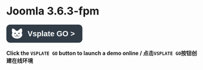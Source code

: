 # Joomla 3.6.3-fpm

<a href="https://www.vsplate.com/?docker-compose=https://github.com/vsplate/dcenvs/joomla/3.6.3-fpm"><img alt="VSPLATE GO" src="https://raw.githubusercontent.com/vsplate/images/master/vsgo_btn.png" width="200px"></a>

**Click the `VSPLATE GO` button to launch a demo online / 点击`VSPLATE GO`按钮创建在线环境**